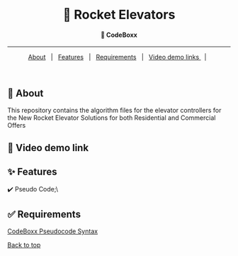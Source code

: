 &#xa0;

  <!-- Saad Eddine FEKI -->
</div>

<h1 align="center"> 🚀 Rocket Elevators</h1>

<!-- Status -->

<h4 align="center">
  🚀  CodeBoxx
</h4>

<hr>

<p align="center">
  <a href="#dart-about">About</a> &#xa0; | &#xa0; 
  <a href="#sparkles-features">Features</a> &#xa0; | &#xa0;
  <a href="#white_check_mark-requirements">Requirements</a> &#xa0; | &#xa0;
  <a href="#checkered_flag-starting">Video demo links </a> &#xa0; | &#xa0;
</p>

<br>

## :dart: About

This repository contains the algorithm files for the elevator controllers for the New Rocket Elevator Solutions for both Residential and Commercial Offers

## :dart: Video demo link

## :sparkles: Features

:heavy_check_mark: Pseudo Code;\

## :white_check_mark: Requirements

<a href="https://marketplace.visualstudio.com/items?itemName=CodeBoxx.pseudo-algo" target="_blank">CodeBoxx Pseudocode Syntax</a>

<a href="#top">Back to top</a>
